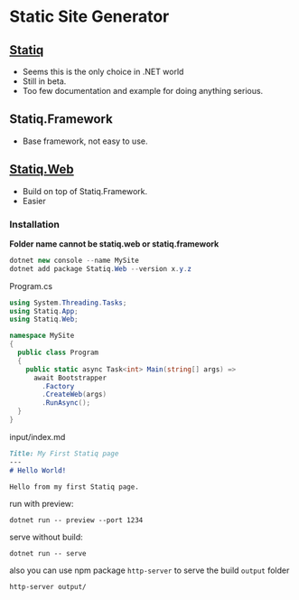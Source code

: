# Static Site Generator

## [Statiq](statiq.dev)

- Seems this is the only choice in .NET world
- Still in beta.
- Too few documentation and example for doing anything serious.

## Statiq.Framework

- Base framework, not easy to use.

## [Statiq.Web](statiq.dev/web)
- Build on top of Statiq.Framework.
- Easier

### Installation
**Folder name cannot be statiq.web or statiq.framework**
```c#
dotnet new console --name MySite
dotnet add package Statiq.Web --version x.y.z
```
Program.cs
```c#
using System.Threading.Tasks;
using Statiq.App;
using Statiq.Web;

namespace MySite
{
  public class Program
  {
    public static async Task<int> Main(string[] args) =>
      await Bootstrapper
        .Factory
        .CreateWeb(args)
        .RunAsync();
  }
}
```
input/index.md
```markdown
Title: My First Statiq page
---
# Hello World!

Hello from my first Statiq page.
```
run with preview:
```
dotnet run -- preview --port 1234
```
serve without build:
```
dotnet run -- serve
```
also you can use npm package `http-server` to serve the build `output` folder
```
http-server output/
```
